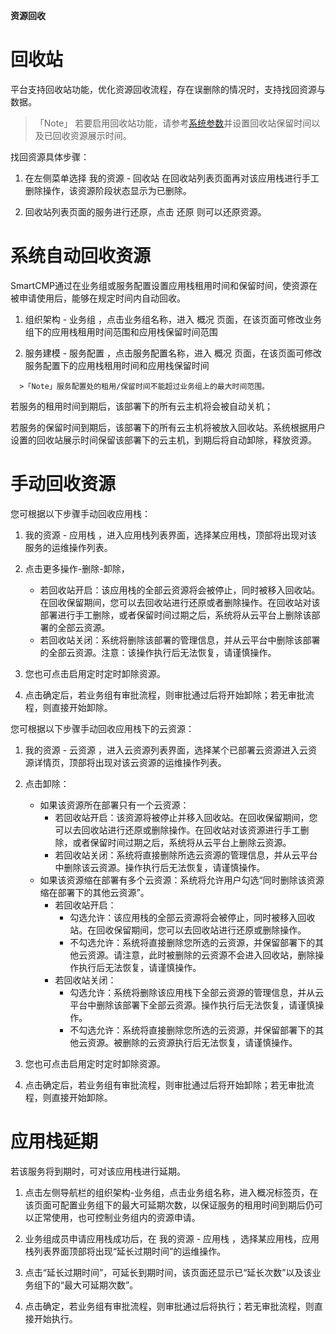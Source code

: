 **资源回收**

# 回收站

平台支持回收站功能，优化资源回收流程，存在误删除的情况时，支持找回资源与数据。
  >「Note」 若要启用回收站功能，请参考[系统参数](https://cloudchef.github.io/doc/AdminDoc/09系统管理/#系统参数)并设置回收站保留时间以及已回收资源展示时间。

找回资源具体步骤：

  1.  在左侧菜单选择 我的资源 - 回收站 在回收站列表页面再对该应用栈进行手工删除操作，该资源阶段状态显示为已删除。

  2.  回收站列表页面的服务进行还原，点击 还原 则可以还原资源。



# 系统自动回收资源

SmartCMP通过在业务组或服务配置设置应用栈租用时间和保留时间，使资源在被申请使用后，能够在规定时间内自动回收。

  1.   组织架构 - 业务组 ，点击业务组名称，进入 概况 页面，在该页面可修改业务组下的应用栈租用时间范围和应用栈保留时间范围

  2.   服务建模 - 服务配置 ，点击服务配置名称，进入 概况 页面，在该页面可修改服务配置下的应用栈租用时间和应用栈保留时间

      >「Note」服务配置处的租用/保留时间不能超过业务组上的最大时间范围。

若服务的租用时间到期后，该部署下的所有云主机将会被自动关机；

若服务的保留时间到期后，该部署下的所有云主机将被放入回收站。系统根据用户设置的回收站展示时间保留该部署下的云主机，到期后将自动卸除，释放资源。

# 手动回收资源

您可根据以下步骤手动回收应用栈：

1.  我的资源 - 应用栈 ，进入应用栈列表界面，选择某应用栈，顶部将出现对该服务的运维操作列表。

2.  点击更多操作-删除-卸除，
    + 若回收站开启：该应用栈的全部云资源将会被停止，同时被移入回收站。在回收保留期间，您可以去回收站进行还原或者删除操作。在回收站对该部署进行手工删除，或者保留时间过期之后，系统将从云平台上删除该部署的全部云资源。
    + 若回收站关闭：系统将删除该部署的管理信息，并从云平台中删除该部署的全部云资源。注意：该操作执行后无法恢复，请谨慎操作。

3.  您也可点击启用定时定时卸除资源。

4.  点击确定后，若业务组有审批流程，则审批通过后将开始卸除；若无审批流程，则直接开始卸除。

您可根据以下步骤手动回收应用栈下的云资源：

1.  我的资源 - 云资源 ，进入云资源列表界面，选择某个已部署云资源进入云资源详情页，顶部将出现对该云资源的运维操作列表。

2.  点击卸除：
    + 如果该资源所在部署只有一个云资源：
      + 若回收站开启：该资源将被停止并移入回收站。在回收保留期间，您可以去回收站进行还原或删除操作。在回收站对该资源进行手工删除，或者保留时间过期之后，系统将从云平台上删除云资源。
      + 若回收站关闭：系统将直接删除所选云资源的管理信息，并从云平台中删除该云资源。操作执行后无法恢复，请谨慎操作。
    + 如果该资源缩在部署有多个云资源：系统将允许用户勾选“同时删除该资源缩在部署下的其他云资源”。
      + 若回收站开启：
          + 勾选允许：该应用栈的全部云资源将会被停止，同时被移入回收站。在回收保留期间，您可以去回收站进行还原或删除操作。
          + 不勾选允许：系统将直接删除您所选的云资源，并保留部署下的其他云资源。请注意，此时被删除的云资源不会进入回收站，删除操作执行后无法恢复，请谨慎操作。
      + 若回收站关闭：
          + 勾选允许：系统将删除该应用栈下全部云资源的管理信息，并从云平台中删除该部署下全部云资源。操作执行后无法恢复，请谨慎操作。
          + 不勾选允许：系统将直接删除您所选的云资源，并保留部署下的其他云资源。被删除的云资源执行后无法恢复，请谨慎操作。

3.  您也可点击启用定时定时卸除资源。

4.  点击确定后，若业务组有审批流程，则审批通过后将开始卸除；若无审批流程，则直接开始卸除。

# 应用栈延期

若该服务将到期时，可对该应用栈进行延期。

1.  点击左侧导航栏的组织架构-业务组，点击业务组名称，进入概况标签页，在该页面可配置业务组下的最大可延期次数，以保证服务的租用时间到期后仍可以正常使用，也可控制业务组内的资源申请。

2.  业务组成员申请应用栈成功后，在 我的资源 - 应用栈 ，选择某应用栈，应用栈列表界面顶部将出现“延长过期时间”的运维操作。

3.  点击“延长过期时间”，可延长到期时间，该页面还显示已“延长次数”以及该业务组下的“最大可延期次数”。

4.  点击确定，若业务组有审批流程，则审批通过后将执行；若无审批流程，则直接开始执行。

